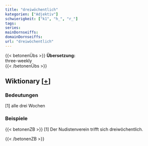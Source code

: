 ```yaml
---
title: "dreiwöchentlich"
kategorien: ["Adjektiv"]
schwierigkeit: ["k1", "h_", "r_"]
tags:
series:
mainDornseiffs:
domainDornseiffs:
url: "dreiwöchentlich"
---
```


{{< betonenÜbs >}}
**Übersetzung:**  
three-weekly  
{{< /betonenÜbs >}}

## Wiktionary [[+](https://de.wiktionary.org/wiki/dreiwöchentlich)]

### Bedeutungen
[1] alle drei Wochen  

### Beispiele
{{< betonenZB >}}
[1] Der Nudistenverein trifft sich dreiwöchentlich.  

{{< /betonenZB >}}

